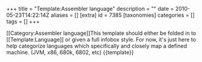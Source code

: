 +++
title = "Template:Assembler language"
description = ""
date = 2010-05-23T14:22:14Z
aliases = []
[extra]
id = 7385
[taxonomies]
categories = []
tags = []
+++

<includeonly>[[Category:Assembler language]]</includeonly><noinclude>This template should either be folded in to [[Template:Language]] or given a full infobox style. For now, it's just here to help categorize languages which specifically and closely map a defined machine. (JVM, x86, 680k, 6802, etc) {{template}}</noinclude>
